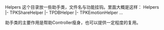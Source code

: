 Helpers
这个目录放一些助手类，文件名与功能挂钩。里面大概是这样：
Helpers
|- TPKShareHelper
|- TPDBHelper
|- TPKEmotionHelper
...

助手类的主要作用是帮助Controller瘦身，也可以提供一定程度的复用。